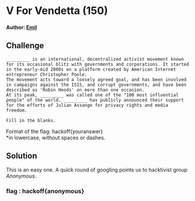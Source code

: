 # V For Vendetta (150)
#### Author: [Emil](https://github.com/TheSkullCrushr)


## Challenge
`_________ is an international, decentralized activist movement known for its occasional blitz with governments and corporations. It started in the early-mid 2000s on a platform created by American Internet entrepreneur Christopher Poole.`  
`The movement acts toward a loosely agreed goal, and has been involved in campaigns against the ISIS, and corrupt governments, and have been described as 'Robin Hoods' on more than one occasion.`  
`At its peak, _________ was called one of the "100 most influential people" of the world. _________ has publicly announced their support for the efforts of Julian Assange for privacy rights and media freedom.`

`Fill in the blanks.`

Format of the flag: hackoff{youranswer}  
*in lowercase, without spaces or dashes.


## Solution
This is an easy one. A quick round of googling points us to hacktivist group *Anonymous*.

### flag : hackoff{anonymous}
